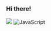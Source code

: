 ### Hi there!

![](https://komarev.com/ghpvc/?username=fvrrrf&color=4D3A31&style=for-the-badge&label=viewing+a+profile)
![JavaScript](https://img.shields.io/badge/javascript-%23323330.svg?style=for-the-badge&logo=javascript&logoColor=005FFF)
